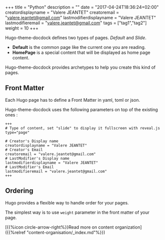 +++
title = "Python"
description = ""
date = "2017-04-24T18:36:24+02:00"
creatordisplayname = "Valere JEANTET"
creatoremail = "valere.jeantet@gmail.com"
lastmodifierdisplayname = "Valere JEANTET"
lastmodifieremail = "valere.jeantet@gmail.com"
tags = ["tag1","tag2"]
weight = 10
+++


Hugo-theme-docdock defines two types of pages. _Default_ and _Slide_.

* **Default** is the common page like the current one you are reading.
* **HomePage** is a special content that will be displayed as home page content.

Hugo-theme-docdock provides archetypes to help you create this kind of pages.


## Front Matter
Each Hugo page has to define a Front Matter in yaml, toml or json.

Hugo-theme-docdock uses the following parameters on top of the existing ones :

	+++
	# Type of content, set "slide" to display it fullscreen with reveal.js
	type="page"

	# Creator's Display name
	creatordisplayname = "Valere JEANTET"
	# Creator's Email
	creatoremail = "valere.jeantet@gmail.com"
	# LastModifier's Display name
	lastmodifierdisplayname = "Valere JEANTET"
	# LastModifier's Email
	lastmodifieremail = "valere.jeantet@gmail.com"
	+++


## Ordering

Hugo provides a flexible way to handle order for your pages.

The simplest way is to use `weight` parameter in the front matter of your page. 

[{{%icon circle-arrow-right%}}Read more on content organization]({{%relref "content-organisation/_index.md"%}})

